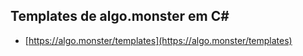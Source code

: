 ## Templates de algo.monster em C#


- [https://algo.monster/templates](https://algo.monster/templates)
